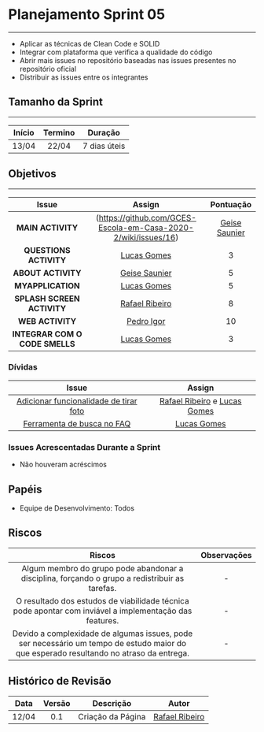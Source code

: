 # Planejamento Sprint 05

---

* Aplicar as técnicas de Clean Code e SOLID
* Integrar com plataforma que verifica a qualidade do código
* Abrir mais issues no repositório baseadas nas issues presentes no repositório oficial
* Distribuir as issues entre os integrantes

## Tamanho da Sprint

---

Início | Termino | Duração |
:-----:|:-------:|:-------:| 
13/04  |22/04    |7 dias úteis|

## Objetivos

---

Issue | Assign | Pontuação |
:----:|:------:|:---------:|
**MAIN ACTIVITY** | (https://github.com/GCES-Escola-em-Casa-2020-2/wiki/issues/16) | [Geise Saunier](https://github.com/GeiseSaunier) | 2 |
**QUESTIONS ACTIVITY** | [Lucas Gomes](https://github.com/LGomees) | 3 |
**ABOUT ACTIVITY** | [Geise Saunier](https://github.com/GeiseSaunier) | 5 |
**MYAPPLICATION** | [Lucas Gomes](https://github.com/LGomees) | 5 |
**SPLASH SCREEN ACTIVITY** | [Rafael Ribeiro](https://github.com/rafaelflarrn) | 8 |
**WEB ACTIVITY** | [Pedro Igor](https://github.com/pedroeagle) | 10 |
**INTEGRAR COM O CODE SMELLS** | [Lucas Gomes](https://github.com/LGomees) | 3 |


### Dívidas

Issue | Assign |
:----:|:------:|
[Adicionar funcionalidade de tirar foto](https://github.com/GCES-Escola-em-Casa-2020-2/wiki/issues/8) | [Rafael Ribeiro](https://github.com/rafaelflarrn) e [Lucas Gomes](https://github.com/LGomees) |
[Ferramenta de busca no FAQ](https://github.com/GCES-Escola-em-Casa-2020-2/wiki/issues/19) | [Lucas Gomes](https://github.com/LGomees) |

### Issues Acrescentadas Durante a Sprint

- Não houveram acréscimos

## Papéis

- Equipe de Desenvolvimento: Todos

## Riscos

Riscos | Observações  |
:-----:|:------------:|
Algum membro do grupo pode abandonar a disciplina, forçando o grupo a redistribuir as tarefas. | - |
O resultado dos estudos de viabilidade técnica pode apontar com inviável a implementação das features. | - |
Devido a complexidade de algumas issues, pode ser necessário um tempo de estudo maior do que esperado resultando no atraso da entrega. | - |


## Histórico de Revisão

Data | Versão | Descrição | Autor |
:---:|:------:|-----------|-------|
12/04|0.1 | Criação da Página | [Rafael Ribeiro](https://github.com/rafaelflarrn) |
